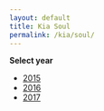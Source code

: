 ```yaml
---
layout: default
title: Kia Soul
permalink: /kia/soul/
---
```

**Select year**

- [2015](/kia/soul/2015/)
- [2016](/kia/soul/2016/)
- [2017](/kia/soul/2017/)